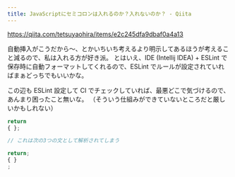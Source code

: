 ```yaml
---
title: JavaScriptにセミコロンは入れるのか？入れないのか？ - Qiita
---
```


https://qiita.com/tetsuyaohira/items/e2c245dfa9dbaf0a4a13

自動挿入がこうだから〜、とかいちいち考えるより明示してあるほうが考えること減るので、私は入れる方が好き派。
とはいえ、IDE (Intellij IDEA) + ESLint で保存時に自動フォーマットしてくれるので、ESLint でルールが設定されていればまぁどっちでもいいかな。

この辺も ESLint 設定して CI でチェックしていれば、最悪どこで気づけるので、あんまり困ったこと無いな。
（そういう仕組みができていないところだと厳しいかもしれない）

```typescript
return
{ };

// これは次の3つの文として解析されてしまう

return;
{ }
;
```

